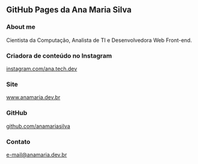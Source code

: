 ## GitHub Pages da Ana Maria Silva

### About me
Cientista da Computação, Analista de TI e Desenvolvedora Web Front-end.


### Criadora de conteúdo no Instagram
<a href="https://instagram.com/ana.tech.dev">instagram.com/ana.tech.dev</a>


### Site
<a href="https://www.anamaria.dev.br">www.anamaria.dev.br</a>


### GitHub
<a href="https://github.com/anamariasilva">github.com/anamariasilva</a>


### Contato
e-mail@anamaria.dev.br
